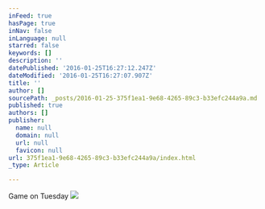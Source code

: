 ```yaml
---
inFeed: true
hasPage: true
inNav: false
inLanguage: null
starred: false
keywords: []
description: ''
datePublished: '2016-01-25T16:27:12.247Z'
dateModified: '2016-01-25T16:27:07.907Z'
title: ''
author: []
sourcePath: _posts/2016-01-25-375f1ea1-9e68-4265-89c3-b33efc244a9a.md
published: true
authors: []
publisher:
  name: null
  domain: null
  url: null
  favicon: null
url: 375f1ea1-9e68-4265-89c3-b33efc244a9a/index.html
_type: Article

---
```

Game on Tuesday
![](https://the-grid-user-content.s3-us-west-2.amazonaws.com/6ee67be5-cb23-4fc7-bb07-2ddbde307a60.jpg)